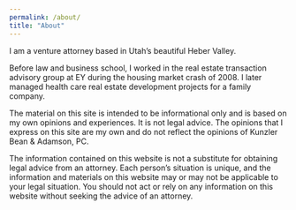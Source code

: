 ```yaml
---
permalink: /about/
title: "About"
---
```


I am a venture attorney based in Utah’s beautiful Heber Valley. 

Before law and business school, I worked in the real estate transaction advisory group at EY during the housing market crash of 2008. I later managed health care real estate development projects for a family company. 

The material on this site is intended to be informational only and is based on my own opinions and experiences. It is not legal advice. The opinions that I express on this site are my own and do not reflect the opinions of Kunzler Bean & Adamson, PC.

The information contained on this website is not a substitute for obtaining legal advice from an attorney. Each person’s situation is unique, and the information and materials on this website may or may not be applicable to your legal situation. You should not act or rely on any information on this website without seeking the advice of an attorney.

